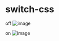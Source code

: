 # switch-css

off
![image](https://github.com/WriestTavo/switch-css/assets/22421435/e15924cf-6439-4f92-baff-f7087da7b43c)

on
![image](https://github.com/WriestTavo/switch-css/assets/22421435/655064cf-1e27-42b4-af3b-87c13cb894b5)



